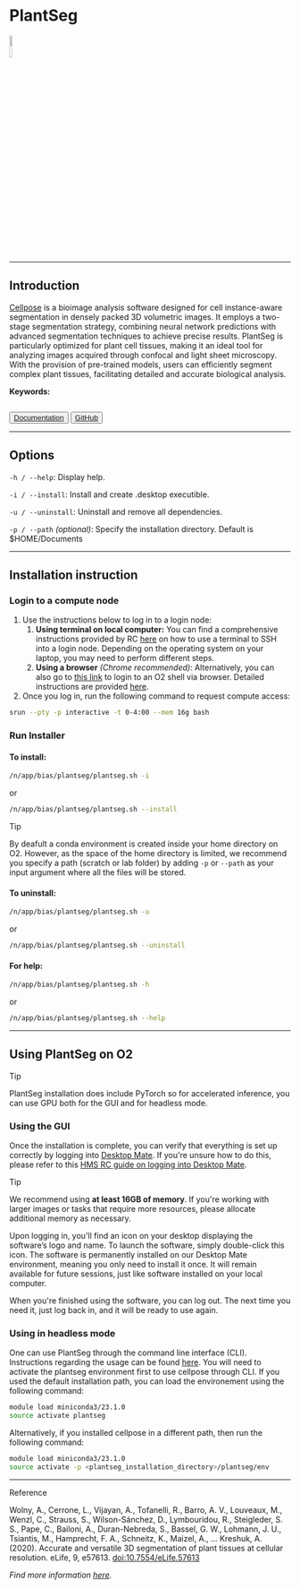 # PlantSeg

<div>
    <p float="left">
        <img src="../_static/assets/logos/plantseg.png" width="10%" />
    </p>
</div>

---
## Introduction
<a href="https://github.com/kreshuklab/plant-seg" target="_blank">Cellpose</a> is a bioimage analysis software designed for cell instance-aware segmentation in densely packed 3D volumetric images. It employs a two-stage segmentation strategy, combining neural network predictions with advanced segmentation techniques to achieve precise results. PlantSeg is particularly optimized for plant cell tissues, making it an ideal tool for analyzing images acquired through confocal and light sheet microscopy. With the provision of pre-trained models, users can efficiently segment complex plant tissues, facilitating detailed and accurate biological analysis.

**Keywords:**
```{tags} segmentation, machine-learning
```

<button class="custom-button">
  <a href="https://kreshuklab.github.io/plant-seg/" target="_blank"><i class="fas fa-book"></i>   Documentation </a>
</button>
<button class="custom-button">
  <a href="https://github.com/kreshuklab/plant-seg?tab=readme-ov-file" target="_blank"><i class="fa-brands fa-github"></i>   GitHub </a>
</button>

---
## Options
```-h / --help```: Display help.

```-i / --install```: Install and create .desktop executible.

```-u / --uninstall```: Uninstall and remove all dependencies.

```-p / --path``` *(optional)*: Specify the installation directory. Default is $HOME/Documents

---
## Installation instruction
### Login to a compute node
1. Use the instructions below to log in to a login node:
    1. **Using terminal on local computer:** You can find a comprehensive instructions provided by RC [here](https://harvardmed.atlassian.net/wiki/spaces/O2/pages/1601700123/How+to+login+to+O2) on how to use a terminal to SSH into a login node. Depending on the operating system on your laptop, you may need to perform different steps.
    2. **Using a browser** *(Chrome recommended)*: Alternatively, you can also go to [this link](https://o2portal.rc.hms.harvard.edu/pun/sys/shell/ssh/o2.hms.harvard.edu) to login to an O2 shell via browser. Detailed instructions are provided [here](https://harvardmed.atlassian.net/wiki/spaces/O2/pages/2234581082/Open+an+O2+command+line+terminal).
2. Once you log in, run the following command to request compute access:

```bash
srun --pty -p interactive -t 0-4:00 --mem 16g bash
```

### Run Installer
#### To **install**:
```bash
/n/app/bias/plantseg/plantseg.sh -i
```
or
```bash
/n/app/bias/plantseg/plantseg.sh --install
```
<div class="admonition tip">
  <p class="admonition-title">Tip</p>
  <p>By deafult a conda environment is created inside your home directory on O2. However, as the space of the home directory is limited, we recommend you specify a path (scratch or lab folder) by adding <code>-p</code> or <code>--path</code> as your input argument where all the files will be stored.</p>
</div>

#### To **uninstall**:
```bash
/n/app/bias/plantseg/plantseg.sh -u
```
or
```bash
/n/app/bias/plantseg/plantseg.sh --uninstall
```

#### For **help**:
```bash
/n/app/bias/plantseg/plantseg.sh -h
```
or
```bash
/n/app/bias/plantseg/plantseg.sh --help
```

---
## Using PlantSeg on O2

<div class="admonition tip">
  <p class="admonition-title">Tip</p>
  <p>PlantSeg installation does include PyTorch so for accelerated inference, you can use GPU both for the GUI and for headless mode.</p>
</div>

### Using the GUI
Once the installation is complete, you can verify that everything is set up correctly by logging into [Desktop Mate](https://o2portal.rc.hms.harvard.edu/pun/sys/dashboard/batch_connect/sys/RC_desktop_mate/session_contexts/new). If you're unsure how to do this, please refer to this [HMS RC guide on logging into Desktop Mate](https://harvardmed.atlassian.net/wiki/spaces/O2/pages/2235006977/How+to+use+HMS+RC+Desktop+App).


<div class="admonition tip">
  <p class="admonition-title">Tip</p>
  <p>We recommend using <strong>at least 16GB of memory</strong>. If you're working with larger images or tasks that require more resources, please allocate additional memory as necessary.</p>
</div>


Upon logging in, you'll find an icon on your desktop displaying the software’s logo and name. To launch the software, simply double-click this icon. The software is permanently installed on our Desktop Mate environment, meaning you only need to install it once. It will remain available for future sessions, just like software installed on your local computer.

When you're finished using the software, you can log out. The next time you need it, just log back in, and it will be ready to use again.


### Using in headless mode
One can use PlantSeg through the command line interface (CLI). Instructions regarding the usage can be found <a href="https://kreshuklab.github.io/plant-seg/chapters/plantseg_classic_cli/" target="_blank">here</a>. You will need to activate the plantseg environment first to use cellpose through CLI. If you used the default installation path, you can load the environement using the following command:
```bash
module load miniconda3/23.1.0
source activate plantseg
```
Alternatively, if you installed cellpose in a different path, then run the following command:
```bash
module load miniconda3/23.1.0
source activate -p <plantseg_installation_directory>/plantseg/env
```

---
<div class="admonition note">
  <p class="admonition-title">Reference</p>
  <p>Wolny, A., Cerrone, L., Vijayan, A., Tofanelli, R., Barro, A. V., Louveaux, M., Wenzl, C., Strauss, S., Wilson-Sánchez, D., Lymbouridou, R., Steigleder, S. S., Pape, C., Bailoni, A., Duran-Nebreda, S., Bassel, G. W., Lohmann, J. U., Tsiantis, M., Hamprecht, F. A., Schneitz, K., Maizel, A., … Kreshuk, A. (2020). Accurate and versatile 3D segmentation of plant tissues at cellular resolution. eLife, 9, e57613. <a href="https://doi.org/10.7554/eLife.57613" target="_blank">doi:10.7554/eLife.57613</a></p>
  <p><i>Find more information <a href="https://github.com/kreshuklab/plant-seg?tab=readme-ov-file#citation" target="_blank">here</a>.</i></p>
</div>